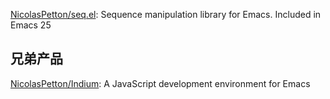 


[NicolasPetton/seq.el](https://github.com/NicolasPetton/seq.el): Sequence manipulation library for Emacs. Included in Emacs 25

## 兄弟产品

[NicolasPetton/Indium](https://github.com/NicolasPetton/Indium): A JavaScript development environment for Emacs

